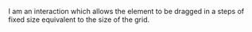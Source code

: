 I am an interaction which allows the element to be dragged in a steps of fixed size equivalent to the size of the grid.